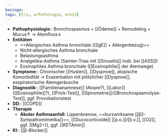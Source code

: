 ```yaml
---
bazinga: 
tags: [f/🫁, a/Pathologie, m/m13]
---
```

- **Pathophysiologie**:: Bronchospasmus + [[Ödeme]] + Remodeling + Mucus↑ → Atemfluss↓
- **Entitäten**
	- ==Allergisches Asthma bronchiale ([[IgE]] + Allergenbezug)==
	- Nicht-allergisches Asthma bronchiale
	- Belastungsasthma
	- Analgetika-Asthma (Samter-Trias mit [[Sinusitis]] insb. bei [[ASS]])
	- Eosinophiles Asthma bronchiale ([[Eosinophilie]] der Atemwege)
- **Symptome**:: Chronischer [[Husten]], [[Dyspnoe]], atopische Komorbidität → Exazerbation mit plötzlicher [[Dyspnoe]], exspiratorische Atemgeräusche
- **Diagnostik**:: [[Familienanamnese]] (Atopie?), [[Labor]] ([[Eosinophilie]]?), [[Prick-Test]], [[Spirometrie]]/[[Bronchospasmolyse-Test]], ggf. Provokationstest
- **DD**:: [[COPD]]
- **Therapie**
	- **Akuter Asthmaanfall:** Lippenbremse, ==kurzwirksame [[β2-Sympathomimetika]]==, [[Glucocorticoide]] [[p.o.]]/[[i.v.]], [[O2]], ggf. [[Mg2+]], ggf. [[KETAmin]]
- **KI**:: [[β-Blocker]]
